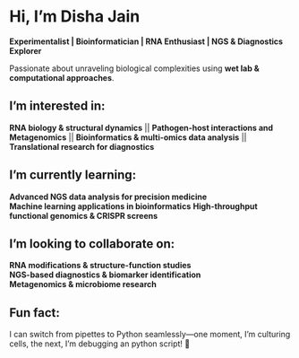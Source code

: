 

#  Hi, I’m Disha Jain 

 **Experimentalist | Bioinformatician | RNA Enthusiast | NGS & Diagnostics Explorer**  

 Passionate about unraveling biological complexities using **wet lab & computational approaches**.
## I’m interested in:  
**RNA biology & structural dynamics** || **Pathogen-host interactions and Metagenomics**  || **Bioinformatics & multi-omics data analysis**  || **Translational research for diagnostics**  

## I’m currently learning:  
**Advanced NGS data analysis for precision medicine**  
**Machine learning applications in bioinformatics**
**High-throughput functional genomics & CRISPR screens**  

## I’m looking to collaborate on:  
 **RNA modifications & structure-function studies**  
 **NGS-based diagnostics & biomarker identification**  
 **Metagenomics & microbiome research**  


##  Fun fact:  
I can switch from pipettes to Python seamlessly—one moment, I’m culturing cells, the next, I’m debugging an python script! 🚀  

